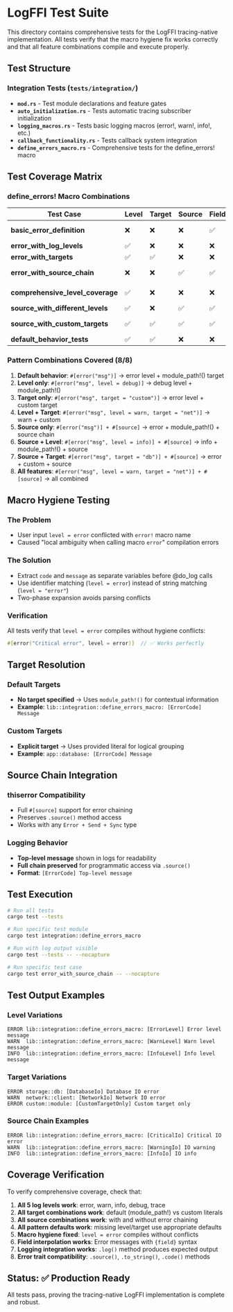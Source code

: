# LogFFI Test Suite

This directory contains comprehensive tests for the LogFFI tracing-native implementation. All tests verify that the macro hygiene fix works correctly and that all feature combinations compile and execute properly.

## Test Structure

### Integration Tests (`tests/integration/`)

- **`mod.rs`** - Test module declarations and feature gates
- **`auto_initialization.rs`** - Tests automatic tracing subscriber initialization
- **`logging_macros.rs`** - Tests basic logging macros (error!, warn!, info!, etc.)
- **`callback_functionality.rs`** - Tests callback system integration
- **`define_errors_macro.rs`** - Comprehensive tests for the define_errors! macro

## Test Coverage Matrix

### define_errors! Macro Combinations

| Test Case                        | Level | Target | Source | Fields | Description                                |
| -------------------------------- | ----- | ------ | ------ | ------ | ------------------------------------------ |
| **basic_error_definition**       | ❌    | ❌     | ❌     | ✅     | Simple errors with/without fields          |
| **error_with_log_levels**        | ✅    | ❌     | ❌     | ❌     | Tests error, warn, info levels             |
| **error_with_targets**           | ✅    | ✅     | ❌     | ❌     | Custom targets with levels                 |
| **error_with_source_chain**      | ❌    | ❌     | ✅     | ✅     | Source chaining with thiserror             |
| **comprehensive_level_coverage** | ✅    | ❌     | ❌     | ❌     | All 5 levels (error/warn/info/debug/trace) |
| **source_with_different_levels** | ✅    | ❌     | ✅     | ✅     | Source chaining + all levels               |
| **source_with_custom_targets**   | ✅    | ✅     | ✅     | ✅     | Source chaining + custom targets           |
| **default_behavior_tests**       | ✅    | ✅     | ❌     | ❌     | Default pattern behaviors                  |

### Pattern Combinations Covered (8/8)

1. **Default behavior**: `#[error("msg")]` → error level + module_path!() target
2. **Level only**: `#[error("msg", level = debug)]` → debug level + module_path!()
3. **Target only**: `#[error("msg", target = "custom")]` → error level + custom target
4. **Level + Target**: `#[error("msg", level = warn, target = "net")]` → warn + custom
5. **Source only**: `#[error("msg")] + #[source]` → error + module_path!() + source chain
6. **Source + Level**: `#[error("msg", level = info)] + #[source]` → info + module_path!() + source
7. **Source + Target**: `#[error("msg", target = "db")] + #[source]` → error + custom + source
8. **All features**: `#[error("msg", level = warn, target = "net")] + #[source]` → all combined

## Macro Hygiene Testing

### The Problem

- User input `level = error` conflicted with `error!` macro name
- Caused "local ambiguity when calling macro `error`" compilation errors

### The Solution

- Extract `code` and `message` as separate variables before @do_log calls
- Use identifier matching (`level = error`) instead of string matching (`level = "error"`)
- Two-phase expansion avoids parsing conflicts

### Verification

All tests verify that `level = error` compiles without hygiene conflicts:

```rust
#[error("Critical error", level = error)]  // ✅ Works perfectly
```

## Target Resolution

### Default Targets

- **No target specified** → Uses `module_path!()` for contextual information
- **Example**: `lib::integration::define_errors_macro: [ErrorCode] Message`

### Custom Targets

- **Explicit target** → Uses provided literal for logical grouping
- **Example**: `app::database: [ErrorCode] Message`

## Source Chain Integration

### thiserror Compatibility

- Full `#[source]` support for error chaining
- Preserves `.source()` method access
- Works with any `Error + Send + Sync` type

### Logging Behavior

- **Top-level message** shown in logs for readability
- **Full chain preserved** for programmatic access via `.source()`
- **Format**: `[ErrorCode] Top-level message`

## Test Execution

```bash
# Run all tests
cargo test --tests

# Run specific test module
cargo test integration::define_errors_macro

# Run with log output visible
cargo test --tests -- --nocapture

# Run specific test case
cargo test error_with_source_chain -- --nocapture
```

## Test Output Examples

### Level Variations

```
ERROR lib::integration::define_errors_macro: [ErrorLevel] Error level message
WARN  lib::integration::define_errors_macro: [WarnLevel] Warn level message  
INFO  lib::integration::define_errors_macro: [InfoLevel] Info level message
```

### Target Variations

```
ERROR storage::db: [DatabaseIo] Database IO error
WARN  network::client: [NetworkIo] Network IO error
ERROR custom::module: [CustomTargetOnly] Custom target only
```

### Source Chain Examples

```
ERROR lib::integration::define_errors_macro: [CriticalIo] Critical IO error
WARN  lib::integration::define_errors_macro: [WarningIo] IO warning
INFO  lib::integration::define_errors_macro: [InfoIo] IO info
```

## Coverage Verification

To verify comprehensive coverage, check that:

1. **All 5 log levels work**: error, warn, info, debug, trace
2. **All target combinations work**: default (module_path!) vs custom literals
3. **All source combinations work**: with and without error chaining
4. **All pattern defaults work**: missing level/target use appropriate defaults
5. **Macro hygiene fixed**: `level = error` compiles without conflicts
6. **Field interpolation works**: Error messages with `{field}` syntax
7. **Logging integration works**: `.log()` method produces expected output
8. **Error trait compatibility**: `.source()`, `.to_string()`, `.code()` methods

## Status: ✅ Production Ready

All tests pass, proving the tracing-native LogFFI implementation is complete and robust.

